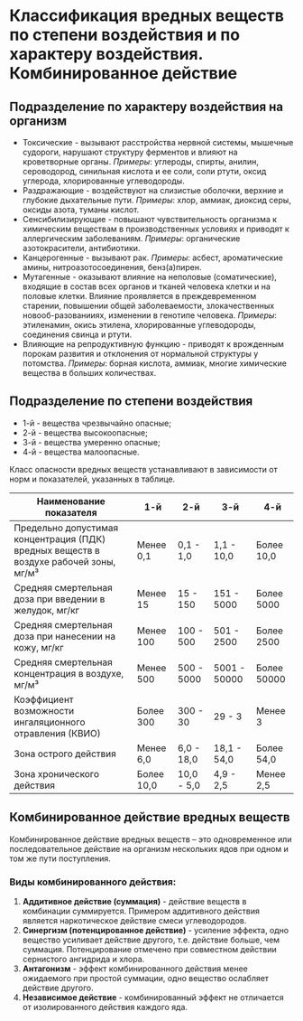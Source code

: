 # Классификация вредных веществ по степени воздействия и по характеру воздействия. Комбинированное действие

## Подразделение по характеру воздействия на организм

- Токсические - вызывают расстройства нервной системы, мышечные судороги,
  нарушают структуру ферментов и влияют на кроветворные органы. *Примеры*:
  углероды, спирты, анилин, сероводород, синильная кислота и ее соли, соли ртути,
  оксид углерода, хлорированные углеводороды.
- Раздражающие - воздействуют на слизистые оболочки, верхние и глубокие
  дыхательные пути. *Примеры*: хлор, аммиак, диоксид серы, оксиды азота, туманы
  кислот.
- Сенсибилизирующие - повышают чувствительность организма к химическим
  веществам в производственных условиях и приводят к аллергическим заболеваниям.
  *Примеры*: органические азотокрасители, антибиотики.
- Канцерогенные - вызывают рак. *Примеры*: асбест, ароматические амины,
  нитроазотосоединения, бенз(а)пирен.
- Мутагенные - оказывают влияние на неполовые (соматические), входящие в состав
  всех органов и тканей человека клетки и на половые клетки. Влияние проявляется
  в преждевременном старении, повышении общей заболеваемости, злокачественных
  новооб-разованииях, изменении в генотипе человека. *Примеры*: этиленамин, окись
  этилена, хлорированные углеводороды, соединения свинца и ртути.
- Влияющие на репродуктивную функцию - приводят к врожденным порокам развития и
  отклонения от нормальной структуры у потомства. *Примеры*: борная кислота,
  аммиак, многие химические вещества в больших количествах.

## Подразделение по степени воздействия

- 1-й - вещества чрезвычайно опасные;
- 2-й - вещества высокоопасные;
- 3-й - вещества умеренно опасные;
- 4-й - вещества малоопасные.

Класс опасности вредных веществ устанавливают в зависимости от норм и
показателей, указанных в таблице.

| Наименование показателя                                      | 1-й          | 2-й         | 3-й         | 4-й         |
|--------------------------------------------------------------|--------------|-------------|-------------|-------------|
| Предельно допустимая концентрация (ПДК) вредных веществ в воздухе рабочей зоны, мг/м³ | Менее 0,1   | 0,1 - 1,0  | 1,1 - 10,0  | Более 10,0  |
| Средняя смертельная доза при введении в желудок, мг/кг     | Менее 15    | 15 - 150    | 151 - 5000  | Более 5000  |
| Средняя смертельная доза при нанесении на кожу, мг/кг      | Менее 100   | 100 - 500   | 501 - 2500  | Более 2500  |
| Средняя смертельная концентрация в воздухе, мг/м³          | Менее 500   | 500 - 5000  | 5001 - 50000| Более 50000 |
| Коэффициент возможности ингаляционного отравления (КВИО)   | Более 300   | 300 - 30    | 29 - 3      | Менее 3     |
| Зона острого действия                                      | Менее 6,0   | 6,0 - 18,0  | 18,1 - 54,0 | Более 54,0  |
| Зона хронического действия                                 | Более 10,0  | 10,0 - 5,0  | 4,9 - 2,5   | Менее 2,5   |

## Комбинированное действие вредных веществ

Комбинированное действие вредных веществ – это одновременное или
последовательное действие на организм нескольких ядов при одном и том же пути
поступления.

### Виды комбинированного действия:

1. **Аддитивное действие (суммация)** - действие веществ в комбинации
   суммируется. Примером аддитивного действия является наркотическое действие
   смеси углеводородов.
2. **Синергизм (потенцированное действие)** - усиление эффекта, одно вещество
   усиливает действие другого, т.е. действие больше, чем суммация.
   Потенцирование отмечено при совместном действии сернистого ангидрида и хлора.
3. **Антагонизм** - эффект комбинированного действия менее ожидаемого при
   простой суммации, одно вещество ослабляет действие другого.
4. **Независимое действие** - комбинированный эффект не отличается от
   изолированного действия каждого яда.

